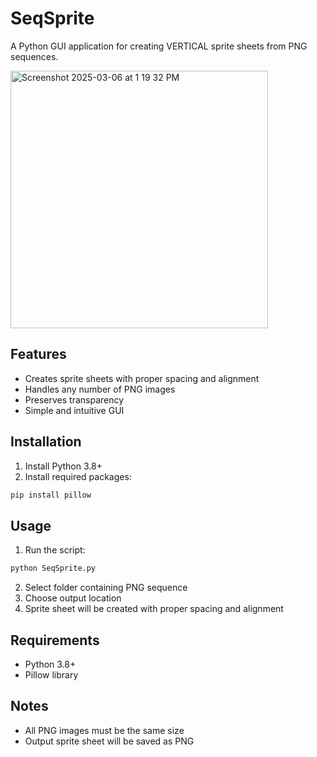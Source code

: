 # SeqSprite

A Python GUI application for creating VERTICAL sprite sheets from PNG sequences.

<img width="412" alt="Screenshot 2025-03-06 at 1 19 32 PM" src="https://github.com/user-attachments/assets/28f691f9-ea1c-4006-b012-f3ba2b9e4a20" />

## Features
- Creates sprite sheets with proper spacing and alignment
- Handles any number of PNG images
- Preserves transparency
- Simple and intuitive GUI

## Installation
1. Install Python 3.8+
2. Install required packages:
```bash
pip install pillow
```

## Usage
1. Run the script:
```bash
python SeqSprite.py
```
2. Select folder containing PNG sequence
3. Choose output location
4. Sprite sheet will be created with proper spacing and alignment

## Requirements
- Python 3.8+
- Pillow library

## Notes
- All PNG images must be the same size
- Output sprite sheet will be saved as PNG

